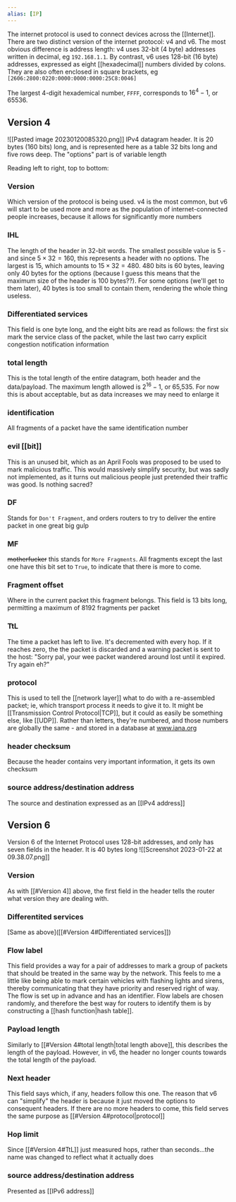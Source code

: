 ```yaml
---
alias: [IP]
---
```

The internet protocol is used to connect devices across the [[Internet]]. There are two distinct version of the internet protocol: v4 and v6. The most obvious difference is address length: v4 uses 32-bit (4 byte) addresses written in decimal, eg `192.168.1.1`. By contrast, v6 uses 128-bit (16 byte) addresses, expressed as eight [[hexadecimal]] numbers divided by colons. They are also often enclosed in square brackets, eg `[2606:2800:0220:0000:0000:0000:25C8:0046]`

The largest 4-digit hexademical number, `FFFF`, corresponds to $16^{4}-1$, or 65536.

## Version 4
![[Pasted image 20230120085320.png]]
IPv4 datagram header. It is 20 bytes (160 bits) long, and is represented here as a table 32 bits long and five rows deep. The "options" part is of variable length

Reading left to right, top to bottom:

### Version
Which version of the protocol is being used. v4 is the most common, but v6 will start to be used more and more as the population of internet-connected people increases, because it allows for significantly more numbers

### IHL
The length of the header in 32-bit words. The smallest possible value is 5 - and since $5\times32=160$, this represents a header with no options. The largest is 15, which amounts to $15\times32=480$. 480 bits is 60 bytes, leaving only 40 bytes for the options (because I guess this means that the maximum size of the header is 100 bytes??). For some options (we'll get to them later), 40 bytes is too small to contain them, rendering the whole thing useless.

### Differentiated services
This field is one byte long, and the eight bits are read as follows: the first six mark the service class of the packet, while the last two carry explicit congestion notification information

### total length
This is the total length of the entire datagram, both header and the data/payload. The maximum length allowed is $2^{16}-1$, or 65,535. For now this is about acceptable, but as data increases we may need to enlarge it

### identification
All fragments of a packet have the same identification number

### evil [[bit]]
This is an unused bit, which as an April Fools was proposed to be used to mark malicious traffic. This would massively simplify security, but was sadly not implemented, as it turns out malicious people just pretended their traffic was good. Is nothing sacred?

### DF
Stands for `Don't Fragment`, and orders routers to try to deliver the entire packet in one great big gulp

### MF
~~motherfucker~~ this stands for `More Fragments`. All fragments except the last one have this bit set to `True`, to indicate that there is more to come.

### Fragment offset
Where in the current packet this fragment belongs. This field is 13 bits long, permitting a maximum of 8192 fragments per packet

### TtL
The time a packet has left to live. It's decremented with every hop. If it reaches zero, the the packet is discarded and a warning packet is sent to the host: "Sorry pal, your wee packet wandered around lost until it expired. Try again eh?"

### protocol
This is used to tell the [[network layer]] what to do with a re-assembled packet; ie, which transport process it needs to give it to. It might be [[Transmission Control Protocol|TCP]], but it could as easily be something else, like [[UDP]]. Rather than letters, they're numbered, and those numbers are globally the same - and stored in a database at www.iana.org

### header checksum
Because the header contains very important information, it gets its own checksum

### source address/destination address
The source and destination expressed as an [[IPv4 address]]


## Version 6
Version 6 of the Internet Protocol uses 128-bit addresses, and only has seven fields in the header. It is 40 bytes long
![[Screenshot 2023-01-22 at 09.38.07.png]]

### Version
As with [[#Version 4]] above, the first field in the header tells the router what version they are dealing with. 

### Differentited services
[Same as above]([[#Version 4#Differentiated services]])

### Flow label
This field provides a way for a pair of addresses to mark a group of packets that should be treated in the same way by the network. This feels to me a little like being able to mark certain vehicles with flashing lights and sirens, thereby communicating that they have priority and reserved right of way. The flow is set up in advance and has an identifier. Flow labels are chosen randomly, and therefore the best way for routers to identify them is by constructing a [[hash function|hash table]]. 

### Payload length
Similarly to [[#Version 4#total length|total length above]], this describes the length of the payload. However, in v6, the header no longer counts towards the total length of the payload. 

### Next header
This field says which, if any, headers follow this one. The reason that v6 can "simplify" the header is because it just moved the options to consequent headers. If there are no more headers to come, this field serves the same purpose as [[#Version 4#protocol|protocol]]

### Hop limit
Since [[#Version 4#TtL]] just measured hops, rather than seconds...the name was changed to reflect what it actually does

### source address/destination address
Presented as [[IPv6 address]]

